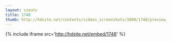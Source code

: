 ```yaml
---
layout: sieutv
title: 1748
thumb: http://hdsite.net/contents/videos_screenshots/1000/1748/preview_360p.mp4.jpg
---
```

{% include iframe src='http://hdsite.net/embed/1748' %}
 
